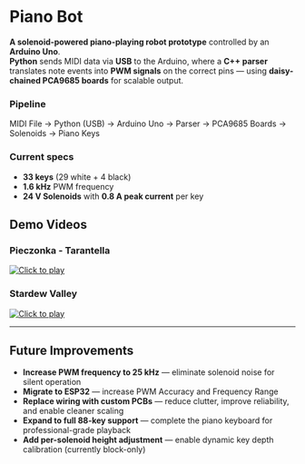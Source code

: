 # Piano Bot

**A solenoid-powered piano-playing robot prototype** controlled by an **Arduino Uno**.  
**Python** sends MIDI data via **USB** to the Arduino, where a **C++ parser** translates note events into **PWM signals** on the correct pins — using **daisy-chained PCA9685 boards** for scalable output.

### Pipeline
MIDI File → Python (USB) → Arduino Uno → Parser → PCA9685 Boards → Solenoids → Piano Keys

### Current specs
- **33 keys** (29 white + 4 black)
- **1.6 kHz** PWM frequency
- **24 V Solenoids** with **0.8 A peak current** per key

## Demo Videos

### Pieczonka - Tarantella
[![Click to play](https://img.youtube.com/vi/WzyHDf8fpjk/0.jpg)](https://youtu.be/WzyHDf8fpjk)

### Stardew Valley
[![Click to play](https://img.youtube.com/vi/L0EXUqQhjpY/0.jpg)](https://youtu.be/L0EXUqQhjpY)

---

## Future Improvements

- **Increase PWM frequency to 25 kHz** — eliminate solenoid noise for silent operation  
- **Migrate to ESP32** — increase PWM Accuracy and Frequency Range  
- **Replace wiring with custom PCBs** — reduce clutter, improve reliability, and enable cleaner scaling  
- **Expand to full 88-key support** — complete the piano keyboard for professional-grade playback  
- **Add per-solenoid height adjustment** — enable dynamic key depth calibration (currently block-only)


